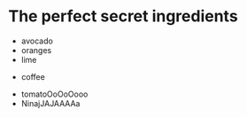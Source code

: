 
# The perfect secret ingredients 

- avocado
- oranges
- lime
* coffee
- tomatoOoOoOooo
- NinajJAJAAAAa
